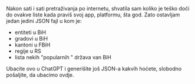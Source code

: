 Nakon sati i sati pretraživanja po internetu, shvatila sam koliko je teško doći do ovakve liste kada praviš svoj app, platformu, šta god. Zato ostavljam jedan jedini JSON fajl u kom je:
- entiteti u BiH
- gradovi u BiH
- kantoni u FBiH
- regije u RS
- lista nekih "popularnih " država van BiH

Ubacite ovo u ChatGPT i generišite još JSON-a kakvih hoćete, slobodno pošaljite, da ubacimo ovdje.
